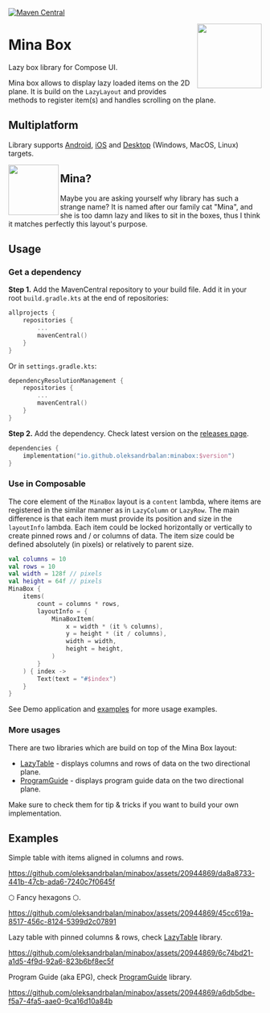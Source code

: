 [![Maven Central](https://img.shields.io/maven-central/v/io.github.oleksandrbalan/minabox.svg?label=Maven%20Central)](https://central.sonatype.com/artifact/io.github.oleksandrbalan/minabox)

<img align="right" width="128" src="https://github.com/oleksandrbalan/minabox/assets/20944869/616a3df3-d83a-4e2f-896a-b6be6cb98a29">

# Mina Box

Lazy box library for Compose UI.

Mina box allows to display lazy loaded items on the 2D plane. It is build on the `LazyLayout` and provides methods to register item(s) and handles scrolling on the plane.

## Multiplatform

Library supports [Android](https://developer.android.com/jetpack/compose), [iOS](https://github.com/JetBrains/compose-multiplatform-ios-android-template/#readme) and [Desktop](https://github.com/JetBrains/compose-multiplatform-desktop-template/#readme) (Windows, MacOS, Linux) targets.

<img align="left" width="100" src="https://github.com/oleksandrbalan/minabox/assets/20944869/7af845f2-617f-4edb-bf34-9a12335f963d">

## Mina?

Maybe you are asking yourself why library has such a strange name? It is named after our family cat "Mina", and she is too damn lazy and likes to sit in the boxes, thus I think it matches perfectly this layout's purpose.

## Usage

### Get a dependency

**Step 1.** Add the MavenCentral repository to your build file.
Add it in your root `build.gradle.kts` at the end of repositories:
```kotlin
allprojects {
    repositories {
        ...
        mavenCentral()
    }
}
```

Or in `settings.gradle.kts`:
```kotlin
dependencyResolutionManagement {
    repositories {
        ...
        mavenCentral()
    }
}
```

**Step 2.** Add the dependency.
Check latest version on the [releases page](https://github.com/oleksandrbalan/minabox/releases).
```kotlin
dependencies {
    implementation("io.github.oleksandrbalan:minabox:$version")
}
```

### Use in Composable

The core element of the `MinaBox` layout is a `content` lambda, where items are registered in the similar manner as in `LazyColumn` or `LazyRow`. The main difference is that each item must provide its position and size in the `layoutInfo` lambda. Each item could be locked horizontally or vertically to create pinned rows and / or columns of data. The item size could be defined absolutely (in pixels) or relatively to parent size.

```kotlin
val columns = 10
val rows = 10
val width = 128f // pixels
val height = 64f // pixels
MinaBox {
    items(
        count = columns * rows,
        layoutInfo = {
            MinaBoxItem(
                x = width * (it % columns),
                y = height * (it / columns),
                width = width,
                height = height,
            )
        }
    ) { index ->
        Text(text = "#$index")
    }
}
```

See Demo application and [examples](demo/src/commonMain/kotlin/eu/wewox/minabox/screens) for more usage examples.

### More usages

There are two libraries which are build on top of the Mina Box layout:
* [LazyTable](https://github.com/oleksandrbalan/lazytable) - displays columns and rows of data on the two directional plane.
* [ProgramGuide](https://github.com/oleksandrbalan/programguide) - displays program guide data on the two directional plane.

Make sure to check them for tip & tricks if you want to build your own implementation.

## Examples

Simple table with items aligned in columns and rows.

https://github.com/oleksandrbalan/minabox/assets/20944869/da8a8733-441b-47cb-ada6-7240c7f0645f

⬡ Fancy hexagons ⬡. 

https://github.com/oleksandrbalan/minabox/assets/20944869/45cc619a-8517-456c-8124-5399d2c07891

Lazy table with pinned columns & rows, check [LazyTable](https://github.com/oleksandrbalan/lazytable) library.

https://github.com/oleksandrbalan/minabox/assets/20944869/6c74bd21-a1d5-4f9d-92a6-823b6bf8ec5f

Program Guide (aka EPG), check [ProgramGuide](https://github.com/oleksandrbalan/programguide) library.

https://github.com/oleksandrbalan/minabox/assets/20944869/a6db5dbe-f5a7-4fa5-aae0-9ca16d10a84b
